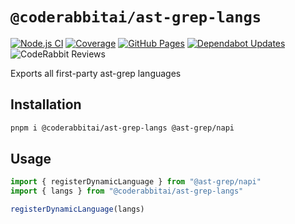 # `@coderabbitai/ast-grep-langs`

[![Node.js CI](https://github.com/coderabbitai/ast-grep-langs/actions/workflows/node.js.yaml/badge.svg)](https://github.com/coderabbitai/ast-grep-langs/actions/workflows/node.js.yaml) [![Coverage](https://img.shields.io/badge/dynamic/json?url=https%3A%2F%2Fcoderabbitai.github.io%2Fast-grep-langs%2Fcoverage%2Fcoverage-summary.json&query=total.branches.pct&suffix=%25&logo=vitest&label=coverage&color=acd268)](https://coderabbitai.github.io/ast-grep-langs/coverage) [![GitHub Pages](https://github.com/coderabbitai/ast-grep-langs/actions/workflows/github-pages.yaml/badge.svg)](https://github.com/coderabbitai/ast-grep-langs/actions/workflows/github-pages.yaml) [![Dependabot Updates](https://github.com/coderabbitai/ast-grep-langs/actions/workflows/dependabot/dependabot-updates/badge.svg)](https://github.com/coderabbitai/ast-grep-langs/actions/workflows/dependabot/dependabot-updates) ![CodeRabbit Reviews](https://img.shields.io/coderabbit/prs/github/coderabbitai/ast-grep-langs?utm_source=oss&utm_medium=github&utm_campaign=coderabbitai%2Fast-grep-langs&labelColor=171717&color=FF570A&link=https%3A%2F%2Fcoderabbit.ai&label=CodeRabbit+Reviews)

Exports all first-party ast-grep languages

## Installation

```sh
pnpm i @coderabbitai/ast-grep-langs @ast-grep/napi
```

## Usage

```ts
import { registerDynamicLanguage } from "@ast-grep/napi"
import { langs } from "@coderabbitai/ast-grep-langs"

registerDynamicLanguage(langs)
```
